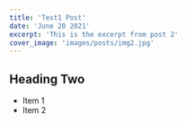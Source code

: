 ```yaml
---
title: 'Test1 Post'
date: 'June 20 2021'
excerpt: 'This is the excerpt from post 2'
cover_image: 'images/posts/img2.jpg'
---
```


## Heading Two ##

* Item 1
* Item 2
